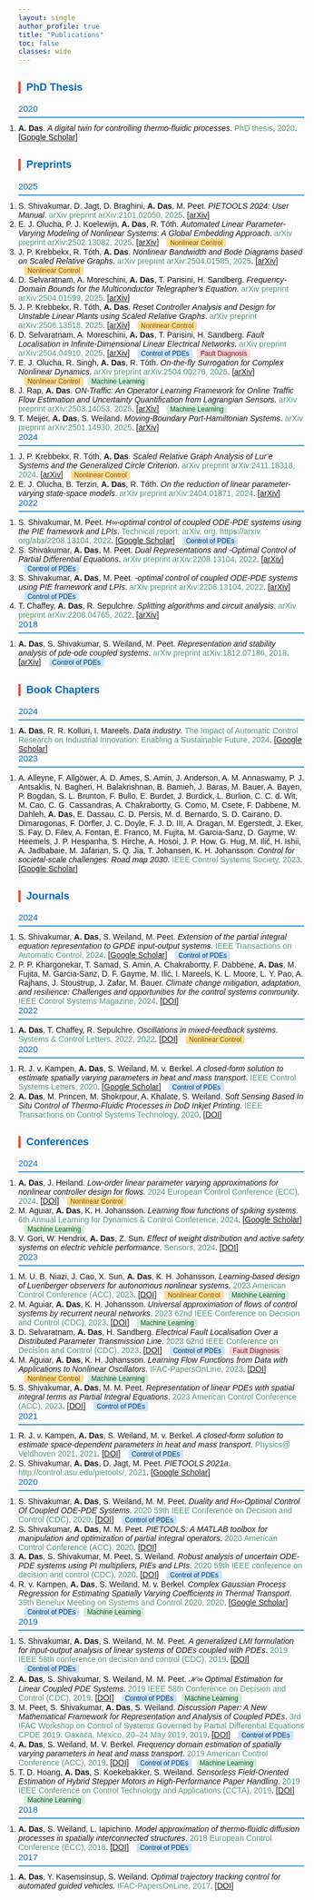 ```yaml
---
layout: single
author_profile: true
title: "Publications"
toc: false
classes: wide
---
```


<html>
<head>
  <meta charset="UTF-8">
  <title>Amritam Das - Publication List</title>
  <style>
    body { font-family: Arial, sans-serif; margin: 0; }
    h2 { 
        margin-top: 0; 
        font-size: 1.1em; 
        font-weight: normal; 
        color: #0066cc;  /* Light blue */
        border-bottom: 2px solid #3498db;  /* Bright blue */
        padding-bottom: 5px;
        margin-bottom: 10px;
    }
    h3 { 
        margin-top: 30px; 
        color: #0066cc;  /* Light blue */
        font-size: 1.3em; 
        font-weight: 600;
        border-left: 4px solid #e74c3c;  /* Bright red */
        padding-left: 10px;
    }
    .author-highlight { font-weight: bold; }
    .title-italic { font-style: italic; }
    .venue { color: #597; }  /* Original color */
    .pub-link { color: #1A0DAB; text-decoration: none; }
    .theme-tags { margin-left: 10px; }
    .tag {
      display: inline-block;
      background: #e8eaea;
      color: #356;
      border-radius: 0.3em;
      font-size: 0.85em;
      padding: 1px 6px;
      margin-right: 4px;
      font-family: Arial, sans-serif;
    }
    .tag.nonlinear { background: #FFDD99; color: #875300; }
    .tag.pde { background: #CCE5FF; color: #003366; }
    .tag.ml { background: #D4EDDA; color: #155724; }
    .tag.fault { background: #F8D7DA; color: #721c24; }
    ol { margin: 0; padding: 0; }
    li { margin: 0; padding: 0; }
  </style>
</head>
<body>
<h3>PhD Thesis</h3>
<h2>2020</h2>
<ol><li><span class="author-highlight">A. Das</span>. <span class="title-italic">A digital twin for controlling thermo-fluidic processes</span>. <span class="venue">PhD thesis, 2020</span>. [<a href="https://scholar.google.com/citations?view_op=view_citation&hl=en&user=dZ1NkwoAAAAJ&citation_for_view=dZ1NkwoAAAAJ:Wp0gIr-vW9MC">Google Scholar</a>] </li></ol>
<h3>Preprints</h3>
<h2>2025</h2>
<ol><li>S. Shivakumar, D. Jagt, D. Braghini, <span class="author-highlight">A. Das</span>, M. Peet. <span class="title-italic">PIETOOLS 2024: User Manual</span>. <span class="venue">arXiv preprint arXiv:2101.02050, 2025</span>. [<a href="https://arxiv.org/abs/2101.02050">arXiv</a>] </li><li>E. J. Olucha, P. J. Koelewijn, <span class="author-highlight">A. Das</span>, R. Tóth. <span class="title-italic">Automated Linear Parameter-Varying Modeling of Nonlinear Systems: A Global Embedding Approach</span>. <span class="venue">arXiv preprint arXiv:2502.13082, 2025</span>. [<a href="https://arxiv.org/abs/2502.13082">arXiv</a>] <span class="theme-tags"><span class="tag nonlinear">Nonlinear Control</span></span></li><li>J. P. Krebbekx, R. Tóth, <span class="author-highlight">A. Das</span>. <span class="title-italic">Nonlinear Bandwidth and Bode Diagrams based on Scaled Relative Graphs</span>. <span class="venue">arXiv preprint arXiv:2504.01585, 2025</span>. [<a href="https://arxiv.org/abs/2504.01585">arXiv</a>] <span class="theme-tags"><span class="tag nonlinear">Nonlinear Control</span></span></li><li>D. Selvaratnam, A. Moreschini, <span class="author-highlight">A. Das</span>, T. Parisini, H. Sandberg. <span class="title-italic">Frequency-Domain Bounds for the Multiconductor Telegrapher's Equation</span>. <span class="venue">arXiv preprint arXiv:2504.01599, 2025</span>. [<a href="https://arxiv.org/abs/2504.01599">arXiv</a>] </li><li>J. P. Krebbekx, R. Tóth, <span class="author-highlight">A. Das</span>. <span class="title-italic">Reset Controller Analysis and Design for Unstable Linear Plants using Scaled Relative Graphs</span>. <span class="venue">arXiv preprint arXiv:2506.13518, 2025</span>. [<a href="https://arxiv.org/abs/2506.13518">arXiv</a>] <span class="theme-tags"><span class="tag nonlinear">Nonlinear Control</span></span></li><li>D. Selvaratnam, A. Moreschini, <span class="author-highlight">A. Das</span>, T. Parisini, H. Sandberg. <span class="title-italic">Fault Localisation in Infinite-Dimensional Linear Electrical Networks</span>. <span class="venue">arXiv preprint arXiv:2504.04910, 2025</span>. [<a href="https://arxiv.org/abs/2504.04910">arXiv</a>] <span class="theme-tags"><span class="tag pde">Control of PDEs</span> <span class="tag fault">Fault Diagnosis</span></span></li><li>E. J. Olucha, R. Singh, <span class="author-highlight">A. Das</span>, R. Tóth. <span class="title-italic">On-the-fly Surrogation for Complex Nonlinear Dynamics</span>. <span class="venue">arXiv preprint arXiv:2504.00276, 2025</span>. [<a href="https://arxiv.org/abs/2504.00276">arXiv</a>] <span class="theme-tags"><span class="tag nonlinear">Nonlinear Control</span> <span class="tag ml">Machine Learning</span></span></li><li>J. Rap, <span class="author-highlight">A. Das</span>. <span class="title-italic">ON-Traffic: An Operator Learning Framework for Online Traffic Flow Estimation and Uncertainty Quantification from Lagrangian Sensors</span>. <span class="venue">arXiv preprint arXiv:2503.14053, 2025</span>. [<a href="https://arxiv.org/abs/2503.14053">arXiv</a>] <span class="theme-tags"><span class="tag ml">Machine Learning</span></span></li><li>T. Meijer, <span class="author-highlight">A. Das</span>, S. Weiland. <span class="title-italic">Moving-Boundary Port-Hamiltonian Systems</span>. <span class="venue">arXiv preprint arXiv:2501.14930, 2025</span>. [<a href="https://arxiv.org/abs/2501.14930">arXiv</a>] </li></ol>
<h2>2024</h2>
<ol><li>J. P. Krebbekx, R. Tóth, <span class="author-highlight">A. Das</span>. <span class="title-italic">Scaled Relative Graph Analysis of Lur’e Systems and the Generalized Circle Criterion</span>. <span class="venue">arXiv preprint arXiv:2411.18318, 2024</span>. [<a href="https://arxiv.org/abs/2411.18318">arXiv</a>] <span class="theme-tags"><span class="tag nonlinear">Nonlinear Control</span></span></li><li>E. J. Olucha, B. Terzin, <span class="author-highlight">A. Das</span>, R. Tóth. <span class="title-italic">On the reduction of linear parameter-varying state-space models</span>. <span class="venue">arXiv preprint arXiv:2404.01871, 2024</span>. [<a href="https://arxiv.org/abs/2404.01871">arXiv</a>] </li></ol>
<h2>2022</h2>
<ol><li>S. Shivakumar, M. Peet. <span class="title-italic">H∞-optimal control of coupled ODE-PDE systems using the PIE framework and LPIs</span>. <span class="venue">Technical report, arXiv. org. https://arxiv. org/abs/2208.13104, 2022</span>. [<a href="https://scholar.google.com/citations?view_op=view_citation&hl=en&user=dZ1NkwoAAAAJ&cstart=20&pagesize=80&citation_for_view=dZ1NkwoAAAAJ:isC4tDSrTZIC">Google Scholar</a>] <span class="theme-tags"><span class="tag pde">Control of PDEs</span></span></li><li>S. Shivakumar, <span class="author-highlight">A. Das</span>, M. Peet. <span class="title-italic">Dual Representations and -Optimal Control of Partial Differential Equations</span>. <span class="venue">arXiv preprint arXiv:2208.13104, 2022</span>. [<a href="https://arxiv.org/abs/2208.13104">arXiv</a>] <span class="theme-tags"><span class="tag pde">Control of PDEs</span></span></li><li>S. Shivakumar, <span class="author-highlight">A. Das</span>, M. Peet. <span class="title-italic">-optimal control of coupled ODE-PDE systems using PIE framework and LPIs</span>. <span class="venue">arXiv preprint arXiv:2208.13104, 2022</span>. [<a href="https://arxiv.org/abs/2208.13104">arXiv</a>] <span class="theme-tags"><span class="tag pde">Control of PDEs</span></span></li><li>T. Chaffey, <span class="author-highlight">A. Das</span>, R. Sepulchre. <span class="title-italic">Splitting algorithms and circuit analysis</span>. <span class="venue">arXiv preprint arXiv:2208.04765, 2022</span>. [<a href="https://arxiv.org/abs/2208.04765">arXiv</a>] </li></ol>
<h2>2018</h2>
<ol><li><span class="author-highlight">A. Das</span>, S. Shivakumar, S. Weiland, M. Peet. <span class="title-italic">Representation and stability analysis of pde-ode coupled systems</span>. <span class="venue">arXiv preprint arXiv:1812.07186, 2018</span>. [<a href="https://arxiv.org/abs/1812.07186">arXiv</a>] <span class="theme-tags"><span class="tag pde">Control of PDEs</span></span></li></ol>
<h3>Book Chapters</h3>
<h2>2024</h2>
<ol><li><span class="author-highlight">A. Das</span>, R. R. Kolluri, I. Mareels. <span class="title-italic">Data industry</span>. <span class="venue">The Impact of Automatic Control Research on Industrial Innovation: Enabling a Sustainable Future, 2024</span>. [<a href="https://scholar.google.com/citations?view_op=view_citation&hl=en&user=dZ1NkwoAAAAJ&cstart=20&pagesize=80&citation_for_view=dZ1NkwoAAAAJ:RHpTSmoSYBkC">Google Scholar</a>] </li></ol>
<h2>2023</h2>
<ol><li>A. Alleyne, F. Allgöwer, A. D. Ames, S. Amin, J. Anderson, A. M. Annaswamy, P. J. Antsaklis, N. Bagheri, H. Balakrishnan, B. Bamieh, J. Baras, M. Bauer, A. Bayen, P. Bogdan, S. L. Brunton, F. Bullo, E. Burdet, J. Burdick, L. Burlion, C. C. d. Wit, M. Cao, C. G. Cassandras, A. Chakrabortty, G. Como, M. Csete, F. Dabbene, M. Dahleh, <span class="author-highlight">A. Das</span>, E. Dassau, C. D. Persis, M. d. Bernardo, S. D. Cairano, D. Dimarogonas, F. Dörfler, J. C. Doyle, F. J. D. III, A. Dragan, M. Egerstedt, J. Eker, S. Fay, D. Filev, A. Fontan, E. Franco, M. Fujita, M. Garcia-Sanz, D. Gayme, W. Heemels, J. P. Hespanha, S. Hirche, A. Hosoi, J. P. How, G. Hug, M. Ilić, H. Ishii, A. Jadbabaie, M. Jafarian, S. Q. Jia, T. Johansen, K. H. Johansson. <span class="title-italic">Control for societal-scale challenges: Road map 2030</span>. <span class="venue">IEEE Control Systems Society, 2023</span>. [<a href="https://scholar.google.com/citations?view_op=view_citation&hl=en&user=dZ1NkwoAAAAJ&citation_for_view=dZ1NkwoAAAAJ:k_IJM867U9cC">Google Scholar</a>] </li></ol>
<h3>Journals</h3>
<h2>2024</h2>
<ol><li>S. Shivakumar, <span class="author-highlight">A. Das</span>, S. Weiland, M. Peet. <span class="title-italic">Extension of the partial integral equation representation to GPDE input-output systems</span>. <span class="venue">IEEE Transactions on Automatic Control, 2024</span>. [<a href="https://scholar.google.com/citations?view_op=view_citation&hl=en&user=dZ1NkwoAAAAJ&citation_for_view=dZ1NkwoAAAAJ:M3ejUd6NZC8C">Google Scholar</a>] <span class="theme-tags"><span class="tag pde">Control of PDEs</span></span></li><li>P. P. Khargonekar, T. Samad, S. Amin, A. Chakrabortty, F. Dabbene, <span class="author-highlight">A. Das</span>, M. Fujita, M. Garcia-Sanz, D. F. Gayme, M. Ilić, I. Mareels, K. L. Moore, L. Y. Pao, A. Rajhans, J. Stoustrup, J. Zafar, M. Bauer. <span class="title-italic">Climate change mitigation, adaptation, and resilience: Challenges and opportunities for the control systems community</span>. <span class="venue">IEEE Control Systems Magazine, 2024</span>. [<a href="https://doi.org/10.1109/mcs.2024.3382377">DOI</a>] </li></ol>
<h2>2022</h2>
<ol><li><span class="author-highlight">A. Das</span>, T. Chaffey, R. Sepulchre. <span class="title-italic">Oscillations in mixed-feedback systems</span>. <span class="venue">Systems & Control Letters, 2022, 2022</span>. [<a href="https://doi.org/10.1016/j.sysconle.2022.105289">DOI</a>] <span class="theme-tags"><span class="tag nonlinear">Nonlinear Control</span></span></li></ol>
<h2>2020</h2>
<ol><li>R. J. v. Kampen, <span class="author-highlight">A. Das</span>, S. Weiland, M. v. Berkel. <span class="title-italic">A closed-form solution to estimate spatially varying parameters in heat and mass transport</span>. <span class="venue">IEEE Control Systems Letters, 2020</span>. [<a href="https://scholar.google.com/citations?view_op=view_citation&hl=en&user=dZ1NkwoAAAAJ&citation_for_view=dZ1NkwoAAAAJ:8k81kl-MbHgC">Google Scholar</a>] <span class="theme-tags"><span class="tag pde">Control of PDEs</span></span></li><li><span class="author-highlight">A. Das</span>, M. Princen, M. Shokrpour, A. Khalate, S. Weiland. <span class="title-italic">Soft Sensing Based In Situ Control of Thermo-Fluidic Processes in DoD Inkjet Printing</span>. <span class="venue">IEEE Transactions on Control Systems Technology, 2020</span>. [<a href="https://doi.org/10.20944/preprints202003.0355.v1">DOI</a>] </li></ol>
<h3>Conferences</h3>
<h2>2024</h2>
<ol><li><span class="author-highlight">A. Das</span>, J. Heiland. <span class="title-italic">Low-order linear parameter varying approximations for nonlinear controller design for flows</span>. <span class="venue">2024 European Control Conference (ECC), 2024</span>. [<a href="https://doi.org/10.23919/ecc64448.2024.10591292">DOI</a>] <span class="theme-tags"><span class="tag nonlinear">Nonlinear Control</span></span></li><li>M. Aguiar, <span class="author-highlight">A. Das</span>, K. H. Johansson. <span class="title-italic">Learning flow functions of spiking systems</span>. <span class="venue">6th Annual Learning for Dynamics & Control Conference, 2024</span>. [<a href="https://scholar.google.com/citations?view_op=view_citation&hl=en&user=dZ1NkwoAAAAJ&cstart=20&pagesize=80&citation_for_view=dZ1NkwoAAAAJ:4JMBOYKVnBMC">Google Scholar</a>] <span class="theme-tags"><span class="tag ml">Machine Learning</span></span></li><li>V. Gori, W. Hendrix, <span class="author-highlight">A. Das</span>, Z. Sun. <span class="title-italic">Effect of weight distribution and active safety systems on electric vehicle performance</span>. <span class="venue">Sensors, 2024</span>. [<a href="https://doi.org/10.3390/s24113557">DOI</a>] </li></ol>
<h2>2023</h2>
<ol><li>M. U. B. Niazi, J. Cao, X. Sun, <span class="author-highlight">A. Das</span>, K. H. Johansson. <span class="title-italic">Learning-based design of Luenberger observers for autonomous nonlinear systems</span>. <span class="venue">2023 American Control Conference (ACC), 2023</span>. [<a href="https://doi.org/10.23919/acc55779.2023.10156294">DOI</a>] <span class="theme-tags"><span class="tag nonlinear">Nonlinear Control</span> <span class="tag ml">Machine Learning</span></span></li><li>M. Aguiar, <span class="author-highlight">A. Das</span>, K. H. Johansson. <span class="title-italic">Universal approximation of flows of control systems by recurrent neural networks</span>. <span class="venue">2023 62nd IEEE Conference on Decision and Control (CDC), 2023</span>. [<a href="https://doi.org/10.1109/cdc49753.2023.10383457">DOI</a>] <span class="theme-tags"><span class="tag ml">Machine Learning</span></span></li><li>D. Selvaratnam, <span class="author-highlight">A. Das</span>, H. Sandberg. <span class="title-italic">Electrical Fault Localisation Over a Distributed Parameter Transmission Line</span>. <span class="venue">2023 62nd IEEE Conference on Decision and Control (CDC), 2023</span>. [<a href="https://doi.org/10.1109/cdc49753.2023.10383452">DOI</a>] <span class="theme-tags"><span class="tag pde">Control of PDEs</span> <span class="tag fault">Fault Diagnosis</span></span></li><li>M. Aguiar, <span class="author-highlight">A. Das</span>, K. H. Johansson. <span class="title-italic">Learning Flow Functions from Data with Applications to Nonlinear Oscillators</span>. <span class="venue">IFAC-PapersOnLine, 2023</span>. [<a href="https://doi.org/10.1016/j.ifacol.2023.10.1738">DOI</a>] <span class="theme-tags"><span class="tag nonlinear">Nonlinear Control</span> <span class="tag ml">Machine Learning</span></span></li><li>S. Shivakumar, <span class="author-highlight">A. Das</span>, M. M. Peet. <span class="title-italic">Representation of linear PDEs with spatial integral terms as Partial Integral Equations</span>. <span class="venue">2023 American Control Conference (ACC), 2023</span>. [<a href="https://doi.org/10.23919/acc55779.2023.10156465">DOI</a>] <span class="theme-tags"><span class="tag pde">Control of PDEs</span></span></li></ol>
<h2>2021</h2>
<ol><li>R. J. v. Kampen, <span class="author-highlight">A. Das</span>, S. Weiland, M. v. Berkel. <span class="title-italic">A closed-form solution to estimate space-dependent parameters in heat and mass transport</span>. <span class="venue">Physics@ Veldhoven 2021, 2021</span>. [<a href="https://doi.org/10.23919/acc50511.2021.9482757">DOI</a>] <span class="theme-tags"><span class="tag pde">Control of PDEs</span></span></li><li>S. Shivakumar, <span class="author-highlight">A. Das</span>, D. Jagt, M. Peet. <span class="title-italic">PIETOOLS 2021a</span>. <span class="venue">http://control.asu.edu/pietools/, 2021</span>. [<a href="https://scholar.google.com/citations?view_op=view_citation&hl=en&user=dZ1NkwoAAAAJ&cstart=20&pagesize=80&citation_for_view=dZ1NkwoAAAAJ:YOwf2qJgpHMC">Google Scholar</a>] </li></ol>
<h2>2020</h2>
<ol><li>S. Shivakumar, <span class="author-highlight">A. Das</span>, S. Weiland, M. M. Peet. <span class="title-italic">Duality and H∞-Optimal Control Of Coupled ODE-PDE Systems</span>. <span class="venue">2020 59th IEEE Conference on Decision and Control (CDC), 2020</span>. [<a href="https://doi.org/10.1109/cdc42340.2020.9303989">DOI</a>] <span class="theme-tags"><span class="tag pde">Control of PDEs</span></span></li><li>S. Shivakumar, <span class="author-highlight">A. Das</span>, M. M. Peet. <span class="title-italic">PIETOOLS: A MATLAB toolbox for manipulation and optimization of partial integral operators</span>. <span class="venue">2020 American Control Conference (ACC), 2020</span>. [<a href="https://doi.org/10.23919/acc45564.2020.9147712">DOI</a>] </li><li><span class="author-highlight">A. Das</span>, S. Shivakumar, M. Peet, S. Weiland. <span class="title-italic">Robust analysis of uncertain ODE-PDE systems using PI multipliers, PIEs and LPIs</span>. <span class="venue">2020 59th IEEE conference on decision and control (CDC), 2020</span>. [<a href="https://doi.org/10.1109/cdc42340.2020.9303892">DOI</a>] <span class="theme-tags"><span class="tag pde">Control of PDEs</span></span></li><li>R. v. Kampen, <span class="author-highlight">A. Das</span>, S. Weiland, M. v. Berkel. <span class="title-italic">Complex Gaussian Process Regression for Estimating Spatially Varying Coefficients in Thermal Transport</span>. <span class="venue">39th Benelux Meeting on Systems and Control 2020, 2020</span>. [<a href="https://scholar.google.com/citations?view_op=view_citation&hl=en&user=dZ1NkwoAAAAJ&cstart=20&pagesize=80&citation_for_view=dZ1NkwoAAAAJ:KlAtU1dfN6UC">Google Scholar</a>] <span class="theme-tags"><span class="tag pde">Control of PDEs</span> <span class="tag ml">Machine Learning</span></span></li></ol>
<h2>2019</h2>
<ol><li>S. Shivakumar, <span class="author-highlight">A. Das</span>, S. Weiland, M. M. Peet. <span class="title-italic">A generalized LMI formulation for input-output analysis of linear systems of ODEs coupled with PDEs</span>. <span class="venue">2019 IEEE 58th conference on decision and control (CDC), 2019</span>. [<a href="https://doi.org/10.1109/cdc40024.2019.9030224">DOI</a>] <span class="theme-tags"><span class="tag pde">Control of PDEs</span></span></li><li><span class="author-highlight">A. Das</span>, S. Shivakumar, S. Weiland, M. M. Peet. <span class="title-italic">ℋ∞ Optimal Estimation for Linear Coupled PDE Systems</span>. <span class="venue">2019 IEEE 58th Conference on Decision and Control (CDC), 2019</span>. [<a href="https://doi.org/10.1109/cdc40024.2019.9029595">DOI</a>] <span class="theme-tags"><span class="tag pde">Control of PDEs</span> <span class="tag ml">Machine Learning</span></span></li><li>M. Peet, S. Shivakumar, <span class="author-highlight">A. Das</span>, S. Weiland. <span class="title-italic">Discussion Paper: A New Mathematical Framework for Representation and Analysis of Coupled PDEs</span>. <span class="venue">3rd IFAC Workshop on Control of Systems Governed by Partial Differential Equations CPDE 2019: Oaxaca, Mexico, 20–24 May 2019, 2019</span>. [<a href="https://doi.org/10.1016/j.ifacol.2019.08.023">DOI</a>] <span class="theme-tags"><span class="tag pde">Control of PDEs</span></span></li><li><span class="author-highlight">A. Das</span>, S. Weiland, M. V. Berkel. <span class="title-italic">Frequency domain estimation of spatially varying parameters in heat and mass transport</span>. <span class="venue">2019 American Control Conference (ACC), 2019</span>. [<a href="https://doi.org/10.23919/acc.2019.8814465">DOI</a>] <span class="theme-tags"><span class="tag pde">Control of PDEs</span> <span class="tag ml">Machine Learning</span></span></li><li>T. D. Hoang, <span class="author-highlight">A. Das</span>, S. Koekebakker, S. Weiland. <span class="title-italic">Sensorless Field-Oriented Estimation of Hybrid Stepper Motors in High-Performance Paper Handling</span>. <span class="venue">2019 IEEE Conference on Control Technology and Applications (CCTA), 2019</span>. [<a href="https://doi.org/10.1109/ccta.2019.8920549">DOI</a>] <span class="theme-tags"><span class="tag ml">Machine Learning</span></span></li></ol>
<h2>2018</h2>
<ol><li><span class="author-highlight">A. Das</span>, S. Weiland, L. Iapichino. <span class="title-italic">Model approximation of thermo-fluidic diffusion processes in spatially interconnected structures</span>. <span class="venue">2018 European Control Conference (ECC), 2018</span>. [<a href="https://doi.org/10.23919/ecc.2018.8550146">DOI</a>] <span class="theme-tags"><span class="tag pde">Control of PDEs</span></span></li></ol>
<h2>2017</h2>
<ol><li><span class="author-highlight">A. Das</span>, Y. Kasemsinsup, S. Weiland. <span class="title-italic">Optimal trajectory tracking control for automated guided vehicles</span>. <span class="venue">IFAC-PapersOnLine, 2017</span>. [<a href="https://doi.org/10.1016/j.ifacol.2017.08.050">DOI</a>] </li></ol>
</body>
</html>